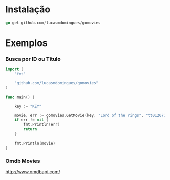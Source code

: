 # Instalação

```go 
go get github.com/lucasmdomingues/gomovies
```

# Exemplos

### Busca por ID ou Título

```go
import (
	"fmt"

	"github.com/lucasmdomingues/gomovies"
)

func main() {

	key := "KEY"

	movie, err := gomovies.GetMovie(key, "Lord of the rings", "tt0120737")
	if err != nil {
        fmt.Println(err)
        return
	}

	fmt.Println(movie)
}
```

### Omdb Movies
http://www.omdbapi.com/